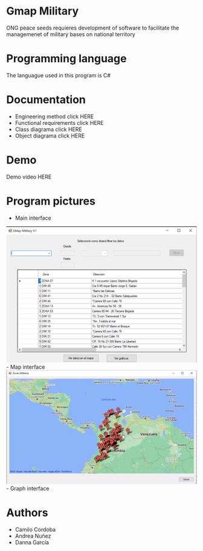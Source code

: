 # Gmap Military

ONG peace seeds requieres development of software to facilitate the managemenet of military bases on national territory

# Programming language

The languague used in this program is C#

# Documentation
- Engineering method click HERE
- Functional requirements click HERE
- Class diagrama click HERE
- Object diagrama click HERE

# Demo

Demo video HERE

# Program pictures
- Main interface 
<img src="gmap-military/img/P1.png" width = 600>
- Map interface
<img src="gmap-military/img/P2.png" width = 600>
- Graph interface

# Authors 

- Camilo Cordoba
- Andrea Nuñez
- Danna García

